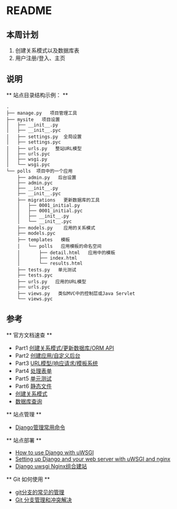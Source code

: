 # README
 
## 本周计划
 
1. 创建关系模式以及数据库表
2. 用户注册/登入、主页

## 说明

** 站点目录结构示例： **

~~~
.
├── manage.py   项目管理工具
├── mysite   项目设置
│   ├── __init__.py
│   ├── __init__.pyc
│   ├── settings.py  全局设置
│   ├── settings.pyc
│   ├── urls.py   整站URL模型
│   ├── urls.pyc
│   ├── wsgi.py
│   └── wsgi.pyc
└── polls  项目中的一个应用
    ├── admin.py   后台设置
    ├── admin.pyc
    ├── __init__.py
    ├── __init__.pyc
    ├── migrations   更新数据库的工具
    │   ├── 0001_initial.py
    │   ├── 0001_initial.pyc
    │   ├── __init__.py
    │   └── __init__.pyc
    ├── models.py    应用的关系模式
    ├── models.pyc
    ├── templates   模板
    │   └── polls   应用模板的命名空间
    │       ├── detail.html   应用中的模板
    │       ├── index.html
    │       └── results.html
    ├── tests.py   单元测试
    ├── tests.pyc
    ├── urls.py   应用的URL模型
    ├── urls.pyc
    ├── views.py   类似MVC中的控制层或Java Servlet
    └── views.pyc

~~~
 
## 参考 ###

** 官方文档速查 **

- Part1 [创建关系模式/更新数据库/ORM API](https://docs.djangoproject.com/en/1.7/intro/tutorial01/)
- Part2 [创建应用/自定义后台](https://docs.djangoproject.com/en/1.7/intro/tutorial02/)
- Part3 [URL模型/响应请求/模板系统](https://docs.djangoproject.com/en/1.7/intro/tutorial03/)
- Part4 [处理表单](https://docs.djangoproject.com/en/1.7/intro/tutorial04/)
- Part5 [单元测试](https://docs.djangoproject.com/en/1.7/intro/tutorial05/)
- Part6 [静态文件](https://docs.djangoproject.com/en/1.7/intro/tutorial06/)
- [创建关系模式](https://docs.djangoproject.com/en/1.7/ref/models/relations/)
- [数据库查询](https://docs.djangoproject.com/en/1.7/topics/db/queries/)

** 站点管理 **

+ [Django管理常用命令](http://www.oschina.net/question/234345_54799)

** 站点部署 **

- [How to use Django with uWSGI](https://docs.djangoproject.com/en/1.7/howto/deployment/wsgi/uwsgi/)
- [Setting up Django and your web server with uWSGI and nginx](http://uwsgi-docs.readthedocs.org/en/latest/tutorials/Django_and_nginx.html)
- [Django uwsgi Nginx组合建站](http://blog.chinaunix.net/uid-11390629-id-3610722.html)

** Git 如何使用 **
- [git分支的常见的管理](http://libin52008.blog.163.com/blog/static/1053271872013313105039787/)
- [Git 分支管理和冲突解决](http://www.cnblogs.com/mengdd/p/3585038.html)

